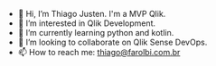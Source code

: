 - 👋 Hi, I’m Thiago Justen. I'm a MVP Qlik.
- 👀 I’m interested in Qlik Development.
- 🌱 I’m currently learning python and kotlin.
- 💞️ I’m looking to collaborate on Qlik Sense DevOps.
- 📫 How to reach me: thiago@farolbi.com.br

<!---
thiago-farolbi/thiago-farolbi is a ✨ special ✨ repository because its `README.md` (this file) appears on your GitHub profile.
You can click the Preview link to take a look at your changes.
--->
